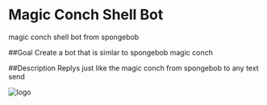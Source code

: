 [logo]: http://askmagicconch.com/image/magicalconch.png
# Magic Conch Shell Bot 
magic conch shell bot from spongebob

##Goal
Create a bot that is simlar to spongebob magic conch

##Description
Replys just like the magic conch from spongebob to any text send

![logo]
